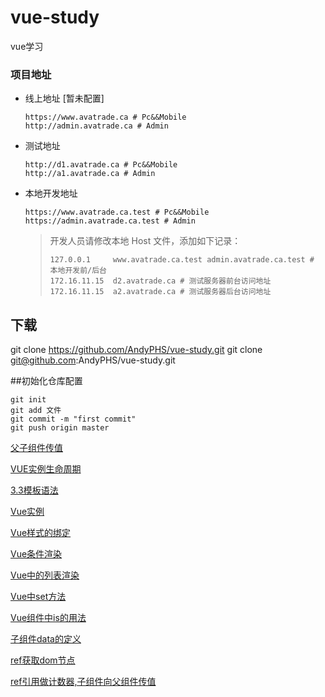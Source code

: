 # vue-study
vue学习
### 项目地址

- 线上地址 [暂未配置]
    ```
    https://www.avatrade.ca # Pc&&Mobile
    http://admin.avatrade.ca # Admin
    ```

- 测试地址
    ```
    http://d1.avatrade.ca # Pc&&Mobile
    http://a1.avatrade.ca # Admin
    ```

- 本地开发地址
    ```
    https://www.avatrade.ca.test # Pc&&Mobile
    https://admin.avatrade.ca.test # Admin
    ```

    > 开发人员请修改本地 Host 文件，添加如下记录：
    > ```
    > 127.0.0.1     www.avatrade.ca.test admin.avatrade.ca.test # 本地开发前/后台
    > 172.16.11.15  d2.avatrade.ca # 测试服务器前台访问地址
    > 172.16.11.15  a2.avatrade.ca # 测试服务器后台访问地址
    > ```


## 下载
git clone https://github.com/AndyPHS/vue-study.git
git clone git@github.com:AndyPHS/vue-study.git

##初始化仓库配置
 ```
git init 
git add 文件
git commit -m "first commit"
git push origin master
 ```

[父子组件传值](/Vue基础精讲/Vue组件之间传值.html)  

[VUE实例生命周期](/Vue基础精讲/Vue实例生命周期函数.html)

[3.3模板语法](/Vue基础精讲/3—3模板语法.html)

[Vue实例](/Vue基础精讲/Vue实例.html)

[Vue样式的绑定](/Vue基础精讲/vue样式的绑定.html)

[Vue条件渲染](/Vue基础精讲/Vue中条件的渲染.html)

[Vue中的列表渲染](/Vue基础精讲/Vue中的列表渲染.html)

[Vue中set方法](/Vue基础精讲/Vue中set方法.html)

[Vue组件中is的用法](/深入理解Vue组件/Vue组件is的使用.html)

[子组件data的定义](/深入理解Vue组件/子组件data的定义.html)

[ref获取dom节点](/深入理解Vue组件/ref获取dom节点.html)

[ref引用做计数器,子组件向父组件传值](/深入理解Vue组件/ref引用做计数器.html)
